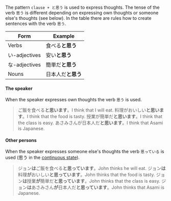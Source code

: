 The pattern `clause + と思う` is used to express thoughts. The tense of the verb `思う` is different depending on expressing own thoughts or someone else's thoughts (see below). In the table there are rules how to create sentences with the verb `思う`.

|Form|Example|
|-|-|
|Verbs|食べる**と思う**|
|い-adjectives|安い**と思う**|
|な-adjectives|簡単だ**と思う**|
|Nouns|日本人だ**と思う**|

#### The speaker
When the speaker expresses own thoughts the verb `思う` is used.

>ご飯を食べる**と思います**。I think that I will eat.
>料理がおいしい**と思います**。I think that the food is tasty.
>授業が簡単だ**と思います**。I think that the class is easy.
>あさみさんが日本人だ**と思います**。I think that Asami is Japanese.

#### Other persons
When the speaker expresses someone else's thoughts the verb `思っている` is used (思う in the [continuous state](44)).

>ジョン**は**ご飯を食べる**と思っています**。John thinks he will eat.
>ジョン**は**料理**が**おいしい**と思っています**。John thinks that the food is tasty.
>ジョン**は**授業**が**簡単だ**と思っています**。John thinks that the class is easy.
>ジョン**は**あさみさん**が**日本人だ**と思っています**。John thinks that Asami is Japanese.